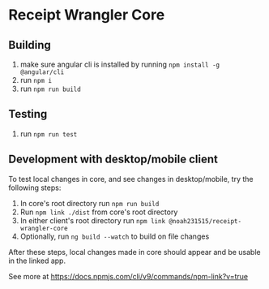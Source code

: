 # Receipt Wrangler Core
## Building
1. make sure angular cli is installed by running `npm install -g @angular/cli`
2. run `npm i`
3. run `npm run build`

## Testing
1. run `npm run test`

## Development with desktop/mobile client
To test local changes in core, and see changes in desktop/mobile, try the following steps:

1. In core's root directory run `npm run build`
2. Run `npm link ./dist` from core's root directory
3. In either client's root directory run `npm link @noah231515/receipt-wrangler-core`
4. Optionally, run `ng build --watch` to build on file changes

After these steps, local changes made in core should appear and be usable in the linked app.

See more at https://docs.npmjs.com/cli/v9/commands/npm-link?v=true
